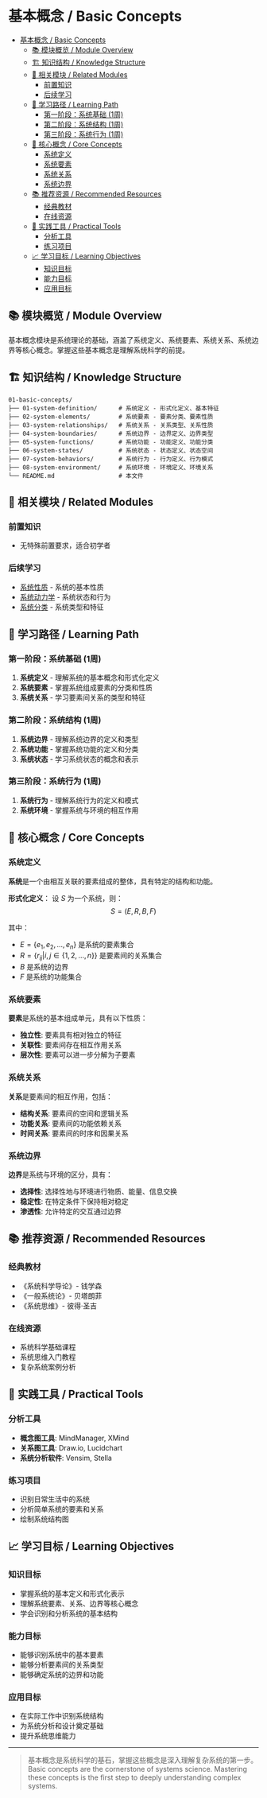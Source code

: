 # 基本概念 / Basic Concepts


<!-- TOC START -->

- [基本概念 / Basic Concepts](#基本概念-basic-concepts)
  - [📚 模块概览 / Module Overview](#-模块概览-module-overview)
  - [🏗️ 知识结构 / Knowledge Structure](#-知识结构-knowledge-structure)
  - [🔗 相关模块 / Related Modules](#-相关模块-related-modules)
    - [前置知识](#前置知识)
    - [后续学习](#后续学习)
  - [📖 学习路径 / Learning Path](#-学习路径-learning-path)
    - [第一阶段：系统基础 (1周)](#第一阶段系统基础-1周)
    - [第二阶段：系统结构 (1周)](#第二阶段系统结构-1周)
    - [第三阶段：系统行为 (1周)](#第三阶段系统行为-1周)
  - [🎯 核心概念 / Core Concepts](#-核心概念-core-concepts)
    - [系统定义](#系统定义)
    - [系统要素](#系统要素)
    - [系统关系](#系统关系)
    - [系统边界](#系统边界)
  - [📚 推荐资源 / Recommended Resources](#-推荐资源-recommended-resources)
    - [经典教材](#经典教材)
    - [在线资源](#在线资源)
  - [🔧 实践工具 / Practical Tools](#-实践工具-practical-tools)
    - [分析工具](#分析工具)
    - [练习项目](#练习项目)
  - [📈 学习目标 / Learning Objectives](#-学习目标-learning-objectives)
    - [知识目标](#知识目标)
    - [能力目标](#能力目标)
    - [应用目标](#应用目标)

<!-- TOC END -->

## 📚 模块概览 / Module Overview

基本概念模块是系统理论的基础，涵盖了系统定义、系统要素、系统关系、系统边界等核心概念。掌握这些基本概念是理解系统科学的前提。

## 🏗️ 知识结构 / Knowledge Structure

```text
01-basic-concepts/
├── 01-system-definition/      # 系统定义 - 形式化定义、基本特征
├── 02-system-elements/        # 系统要素 - 要素分类、要素性质
├── 03-system-relationships/   # 系统关系 - 关系类型、关系性质
├── 04-system-boundaries/      # 系统边界 - 边界定义、边界类型
├── 05-system-functions/       # 系统功能 - 功能定义、功能分类
├── 06-system-states/          # 系统状态 - 状态定义、状态空间
├── 07-system-behaviors/       # 系统行为 - 行为定义、行为模式
├── 08-system-environment/     # 系统环境 - 环境定义、环境关系
└── README.md                  # 本文件
```

## 🔗 相关模块 / Related Modules

### 前置知识

- 无特殊前置要求，适合初学者

### 后续学习

- [系统性质](../02-system-properties/README.md) - 系统的基本性质
- [系统动力学](../03-system-dynamics/README.md) - 系统状态和行为
- [系统分类](../04-system-classification/README.md) - 系统类型和特征

## 📖 学习路径 / Learning Path

### 第一阶段：系统基础 (1周)

1. **系统定义** - 理解系统的基本概念和形式化定义
2. **系统要素** - 掌握系统组成要素的分类和性质
3. **系统关系** - 学习要素间关系的类型和特征

### 第二阶段：系统结构 (1周)

1. **系统边界** - 理解系统边界的定义和类型
2. **系统功能** - 掌握系统功能的定义和分类
3. **系统状态** - 学习系统状态的概念和表示

### 第三阶段：系统行为 (1周)

1. **系统行为** - 理解系统行为的定义和模式
2. **系统环境** - 掌握系统与环境的相互作用

## 🎯 核心概念 / Core Concepts

### 系统定义

**系统**是一个由相互关联的要素组成的整体，具有特定的结构和功能。

**形式化定义**：
设 $S$ 为一个系统，则：
$$S = (E, R, B, F)$$

其中：

- $E = \{e_1, e_2, ..., e_n\}$ 是系统的要素集合
- $R = \{r_{ij} | i,j \in \{1,2,...,n\}\}$ 是要素间的关系集合
- $B$ 是系统的边界
- $F$ 是系统的功能集合

### 系统要素

**要素**是系统的基本组成单元，具有以下性质：

- **独立性**: 要素具有相对独立的特征
- **关联性**: 要素间存在相互作用关系
- **层次性**: 要素可以进一步分解为子要素

### 系统关系

**关系**是要素间的相互作用，包括：

- **结构关系**: 要素间的空间和逻辑关系
- **功能关系**: 要素间的功能依赖关系
- **时间关系**: 要素间的时序和因果关系

### 系统边界

**边界**是系统与环境的区分，具有：

- **选择性**: 选择性地与环境进行物质、能量、信息交换
- **稳定性**: 在特定条件下保持相对稳定
- **渗透性**: 允许特定的交互通过边界

## 📚 推荐资源 / Recommended Resources

### 经典教材

- 《系统科学导论》- 钱学森
- 《一般系统论》- 贝塔朗菲
- 《系统思维》- 彼得·圣吉

### 在线资源

- 系统科学基础课程
- 系统思维入门教程
- 复杂系统案例分析

## 🔧 实践工具 / Practical Tools

### 分析工具

- **概念图工具**: MindManager, XMind
- **关系图工具**: Draw.io, Lucidchart
- **系统分析软件**: Vensim, Stella

### 练习项目

- 识别日常生活中的系统
- 分析简单系统的要素和关系
- 绘制系统结构图

## 📈 学习目标 / Learning Objectives

### 知识目标

- 掌握系统的基本定义和形式化表示
- 理解系统要素、关系、边界等核心概念
- 学会识别和分析系统的基本结构

### 能力目标

- 能够识别系统中的基本要素
- 能够分析要素间的关系类型
- 能够确定系统的边界和功能

### 应用目标

- 在实际工作中识别系统结构
- 为系统分析和设计奠定基础
- 提升系统思维能力

---

> 基本概念是系统科学的基石，掌握这些概念是深入理解复杂系统的第一步。
> Basic concepts are the cornerstone of systems science. Mastering these concepts is the first step to deeply understanding complex systems.
